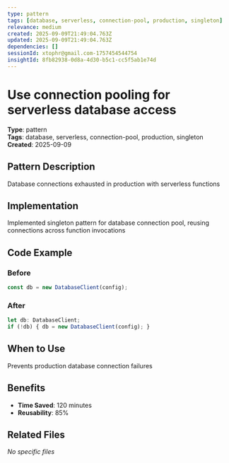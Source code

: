 ```yaml
---
type: pattern
tags: [database, serverless, connection-pool, production, singleton]
relevance: medium
created: 2025-09-09T21:49:04.763Z
updated: 2025-09-09T21:49:04.763Z
dependencies: []
sessionId: xtophr@gmail.com-1757454544754
insightId: 8fb82938-0d8a-4d30-b5c1-cc5f5ab1e74d
---
```


# Use connection pooling for serverless database access

**Type**: pattern  
**Tags**: database, serverless, connection-pool, production, singleton  
**Created**: 2025-09-09  

## Pattern Description

Database connections exhausted in production with serverless functions

## Implementation

Implemented singleton pattern for database connection pool, reusing connections across function invocations

## Code Example

### Before
```typescript
const db = new DatabaseClient(config);
```

### After
```typescript
let db: DatabaseClient;
if (!db) { db = new DatabaseClient(config); }
```


## When to Use

Prevents production database connection failures

## Benefits

- **Time Saved**: 120 minutes
- **Reusability**: 85%

## Related Files

*No specific files*